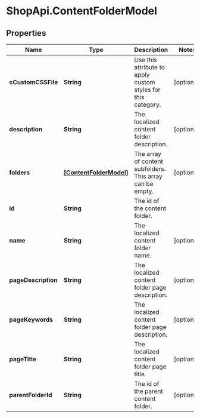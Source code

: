 # ShopApi.ContentFolderModel

## Properties
Name | Type | Description | Notes
------------ | ------------- | ------------- | -------------
**cCustomCSSFile** | **String** | Use this attribute to apply custom styles for this category. | [optional] 
**description** | **String** | The localized content folder description. | [optional] 
**folders** | [**[ContentFolderModel]**](ContentFolderModel.md) | The array of content subfolders. This array can be empty. | [optional] 
**id** | **String** | The id of the content folder. | 
**name** | **String** | The localized content folder name. | [optional] 
**pageDescription** | **String** | The localized content folder page description. | [optional] 
**pageKeywords** | **String** | The localized content folder page description. | [optional] 
**pageTitle** | **String** | The localized content folder page title. | [optional] 
**parentFolderId** | **String** | The id of the parent content folder. | [optional] 


